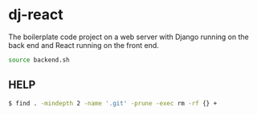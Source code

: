 # dj-react
The boilerplate code project on a web server with Django running on the back end and React running on the front end.

```sh
source backend.sh
```

## HELP
```sh
$ find . -mindepth 2 -name '.git' -prune -exec rm -rf {} +
```
